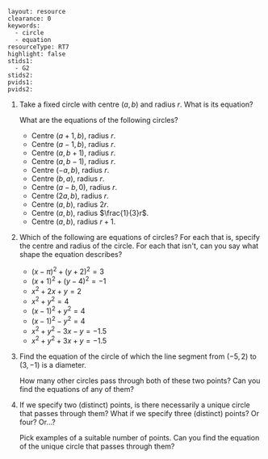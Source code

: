 ````
layout: resource
clearance: 0
keywords:
  - circle
  - equation
resourceType: RT7
highlight: false
stids1:
  - G2
stids2:
pvids1:
pvids2:

````

1. Take a fixed circle with centre $(a,b)$ and radius $r$.  What is its equation?

    What are the equations of the following circles?

	- Centre $(a+1,b)$, radius $r$.
	- Centre $(a-1,b)$, radius $r$.
	- Centre $(a,b+1)$, radius $r$.
	- Centre $(a,b-1)$, radius $r$.
	- Centre $(-a,b)$, radius $r$.
	- Centre $(b,a)$, radius $r$.
	- Centre $(a-b,0)$, radius $r$.
	- Centre $(2a,b)$, radius $r$.
	- Centre $(a,b)$, radius $2r$.
	- Centre $(a,b)$, radius $\frac{1}{3}r$.
	- Centre $(a,b)$, radius $r+1$.

2. Which of the following are equations of circles?  For each that is, specify the centre and radius of the circle.  For each that isn't, can you say what shape the equation describes?
	- $(x - \pi)^2 + (y + 2)^2 = 3$
	- $(x + 1)^2 + (y - 4)^2 = -1$
	- $x^2 + 2x + y = 2$
	- $x^2 + y^2 = 4$
	- $(x - 1)^2 + y^2 = 4$
	- $(x - 1)^2 - y^2 = 4$
	- $x^2 + y^2 - 3x - y = -1.5$
	- $x^2 + y^2 + 3x + y = -1.5$

3. Find the equation of the circle of which the line segment from $(-5, 2)$ to $(3, -1)$ is a diameter.

    How many other circles pass through both of these two points?  Can you find the equations of any of them?

4. If we specify two (distinct) points, is there necessarily a unique circle that passes through them?  What if we specify three (distinct) points?  Or four?  Or...?

    Pick examples of a suitable number of points.  Can you find the equation of the unique circle that passes through them? 
